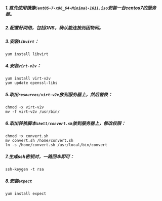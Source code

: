 ##### 1.首先使用镜像`CentOS-7-x86_64-Minimal-1611.iso`安装一台centos7的服务器。

##### 2.配置好网络，包括DNS，确认能连接到因特网。

##### 3.安装`libvirt`：

```shell
yum install libvirt
```

##### 4.安装`virt-v2v`：

```shell
yum install virt-v2v
yum update openssl-libs
```

##### 5.取出`resources/virt-v2v`放到服务器上，然后替换：

```shell
chmod +x virt-v2v
mv -f virt-v2v /usr/bin/
```

##### 6.取出转换脚本`shell/convert.sh`放到服务器上，修改权限：

```shell
chmod +x convert.sh
mv convert.sh /home/convert.sh
ln -s /home/convert.sh /usr/local/bin/convert
```

##### 7.生成ssh密钥对，一路回车即可：

```shell
ssh-keygen -t rsa
```

##### 8.安装`expect`

```shell
yum install expect
```

